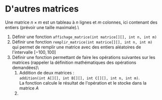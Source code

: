 # D'autres matrices

Une matrice $n \times m$ est un tableau à $n$ lignes et $m$ colonnes, ici contenant des entiers (prévoir une taille maximale).\
1. Définir une fonction `affichage_matrice(int matrice[][], int n, int m)`
2. Définir une fonction `remplir_matrice(int matrice[][], int n, int m)` qui permet de remplir une matrice avec des entiers aléatoires de l'intervalle $[-100,100]$
3. Définir une fonction permettant de faire les opérations suivantes sur les matrices (rappeler la définition mathématiques des opérations demandées)\
    1. Addition de deux matrices :\
    `addition(int A[][], int B[][], int C[][], int n, int m)`.\
    La fonction calcule le résultat de l'opération et le stocke dans la matrice $A$
    2. 